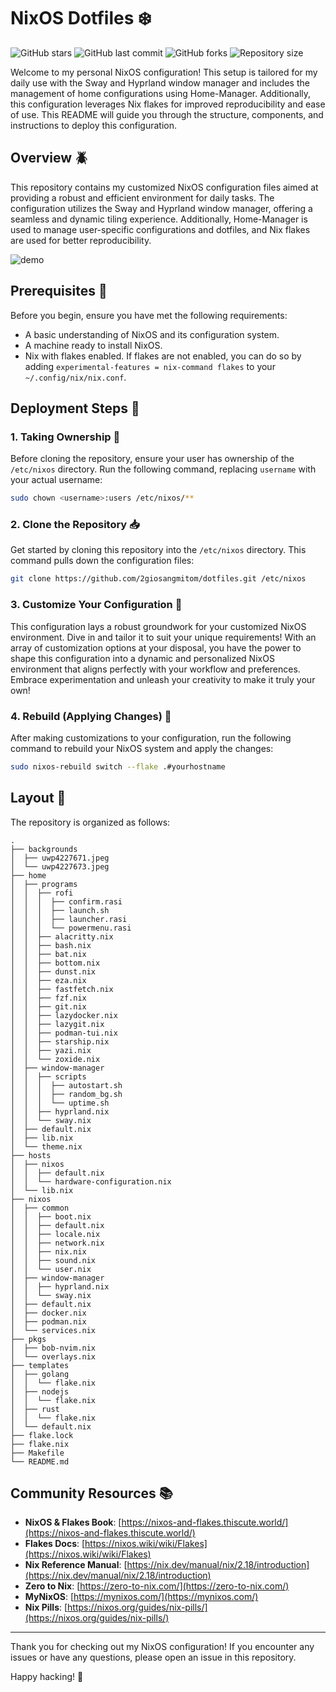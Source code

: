 # NixOS Dotfiles ❄️

![GitHub stars](https://img.shields.io/github/stars/2giosangmitom/dotfiles?style=for-the-badge&logo=starship&color=C9CBFF&logoColor=D9E0EE&labelColor=302D41)
![GitHub last commit](https://img.shields.io/github/last-commit/2giosangmitom/dotfiles?style=for-the-badge&logo=github&color=7dc4e4&logoColor=D9E0EE&labelColor=302D41)
![GitHub forks](https://img.shields.io/github/forks/2giosangmitom/dotfiles.svg?style=for-the-badge&logo=starship&color=8bd5ca&logoColor=D9E0EE&labelColor=302D41)
![Repository size](https://img.shields.io/github/repo-size/2giosangmitom/dotfiles?color=%23DDB6F2&label=SIZE&logo=codesandbox&style=for-the-badge&logoColor=D9E0EE&labelColor=302D41)

Welcome to my personal NixOS configuration! This setup is tailored for my daily use with the Sway and Hyprland window manager and includes the management of home configurations using Home-Manager. Additionally, this configuration leverages Nix flakes for improved reproducibility and ease of use. This README will guide you through the structure, components, and instructions to deploy this configuration.

## Overview 🪲

This repository contains my customized NixOS configuration files aimed at providing a robust and efficient environment for daily tasks. The configuration utilizes the Sway and Hyprland window manager, offering a seamless and dynamic tiling experience. Additionally, Home-Manager is used to manage user-specific configurations and dotfiles, and Nix flakes are used for better reproducibility.

![demo](https://i.imgur.com/zh2HeVg.png)

## Prerequisites 🦖

Before you begin, ensure you have met the following requirements:
- A basic understanding of NixOS and its configuration system.
- A machine ready to install NixOS.
- Nix with flakes enabled. If flakes are not enabled, you can do so by adding `experimental-features = nix-command flakes` to your `~/.config/nix/nix.conf`.

## Deployment Steps 🚀

### 1. Taking Ownership 🐊

Before cloning the repository, ensure your user has ownership of the `/etc/nixos` directory. Run the following command, replacing `username` with your actual username:

```bash
sudo chown <username>:users /etc/nixos/**
```

### 2. Clone the Repository 📥

Get started by cloning this repository into the `/etc/nixos` directory. This command pulls down the configuration files:

```bash
git clone https://github.com/2giosangmitom/dotfiles.git /etc/nixos
```

### 3. Customize Your Configuration 🎨

This configuration lays a robust groundwork for your customized NixOS environment. Dive in and tailor it to suit your unique requirements! With an array of customization options at your disposal, you have the power to shape this configuration into a dynamic and personalized NixOS environment that aligns perfectly with your workflow and preferences. Embrace experimentation and unleash your creativity to make it truly your own!

### 4. Rebuild (Applying Changes) 🔧

After making customizations to your configuration, run the following command to rebuild your NixOS system and apply the changes:

```bash
sudo nixos-rebuild switch --flake .#yourhostname
```

## Layout 🌳

The repository is organized as follows:

```
.
├── backgrounds
│  ├── uwp4227671.jpeg
│  └── uwp4227673.jpeg
├── home
│  ├── programs
│  │  ├── rofi
│  │  │  ├── confirm.rasi
│  │  │  ├── launch.sh
│  │  │  ├── launcher.rasi
│  │  │  └── powermenu.rasi
│  │  ├── alacritty.nix
│  │  ├── bash.nix
│  │  ├── bat.nix
│  │  ├── bottom.nix
│  │  ├── dunst.nix
│  │  ├── eza.nix
│  │  ├── fastfetch.nix
│  │  ├── fzf.nix
│  │  ├── git.nix
│  │  ├── lazydocker.nix
│  │  ├── lazygit.nix
│  │  ├── podman-tui.nix
│  │  ├── starship.nix
│  │  ├── yazi.nix
│  │  └── zoxide.nix
│  ├── window-manager
│  │  ├── scripts
│  │  │  ├── autostart.sh
│  │  │  ├── random_bg.sh
│  │  │  └── uptime.sh
│  │  ├── hyprland.nix
│  │  └── sway.nix
│  ├── default.nix
│  ├── lib.nix
│  └── theme.nix
├── hosts
│  ├── nixos
│  │  ├── default.nix
│  │  └── hardware-configuration.nix
│  └── lib.nix
├── nixos
│  ├── common
│  │  ├── boot.nix
│  │  ├── default.nix
│  │  ├── locale.nix
│  │  ├── network.nix
│  │  ├── nix.nix
│  │  ├── sound.nix
│  │  └── user.nix
│  ├── window-manager
│  │  ├── hyprland.nix
│  │  └── sway.nix
│  ├── default.nix
│  ├── docker.nix
│  ├── podman.nix
│  └── services.nix
├── pkgs
│  ├── bob-nvim.nix
│  └── overlays.nix
├── templates
│  ├── golang
│  │  └── flake.nix
│  ├── nodejs
│  │  └── flake.nix
│  ├── rust
│  │  └── flake.nix
│  └── default.nix
├── flake.lock
├── flake.nix
├── Makefile
└── README.md
```

## Community Resources 📚

- **NixOS & Flakes Book**: [https://nixos-and-flakes.thiscute.world/](https://nixos-and-flakes.thiscute.world/)
- **Flakes Docs**: [https://nixos.wiki/wiki/Flakes](https://nixos.wiki/wiki/Flakes)
- **Nix Reference Manual**: [https://nix.dev/manual/nix/2.18/introduction](https://nix.dev/manual/nix/2.18/introduction)
- **Zero to Nix**: [https://zero-to-nix.com/](https://zero-to-nix.com/)
- **MyNixOS**: [https://mynixos.com/](https://mynixos.com/)
- **Nix Pills**: [https://nixos.org/guides/nix-pills/](https://nixos.org/guides/nix-pills/)

---

Thank you for checking out my NixOS configuration! If you encounter any issues or have any questions, please open an issue in this repository.

Happy hacking! 🎉
